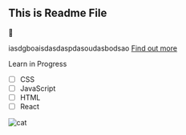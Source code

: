 ## This is Readme File

🚀

iasdgboaisdasdaspdasoudasbodsao
[Find out more](https://google.com)

Learn in Progress

- [ ] CSS
- [ ] JavaScript
- [ ] HTML
- [ ] React

![cat](https://worldofprintables.com/wp-content/uploads/2023/07/Cute-Cat-Background.jpg)

